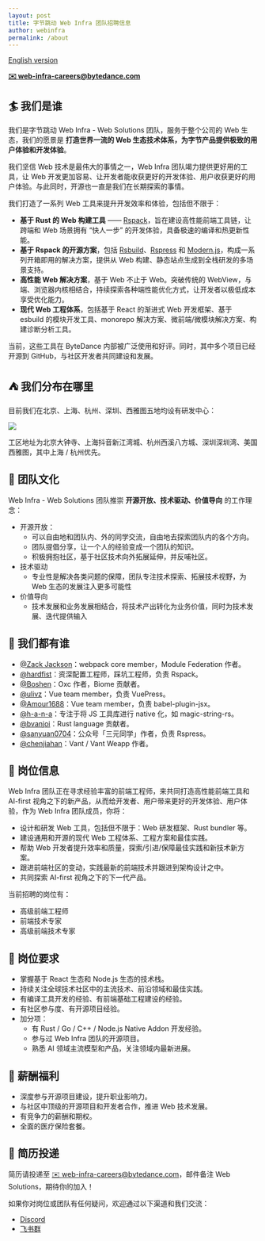 ```yaml
---
layout: post
title: 字节跳动 Web Infra 团队招聘信息
author: webinfra
permalink: /about
---
```


[English version](/en/about)

**[✉️ web-infra-careers@bytedance.com](mailto:web-infra-careers@bytedance.com)**

## 🏄 我们是谁

我们是字节跳动 Web Infra - Web Solutions 团队，服务于整个公司的 Web 生态，我们的愿景是 **打造世界一流的 Web 生态技术体系，为字节产品提供极致的用户体验和开发体验**。

我们坚信 Web 技术是最伟大的事情之一，Web Infra 团队竭力提供更好用的工具，让 Web 开发更加容易、让开发者能收获更好的开发体验、用户收获更好的用户体验。与此同时，开源也一直是我们在长期探索的事情。

我们打造了一系列 Web 工具来提升开发效率和体验，包括但不限于：

- **基于 Rust 的 Web 构建工具** —— [Rspack](https://github.com/web-infra-dev/rspack)，旨在建设高性能前端工具链，让跨端和 Web 场景拥有 “快人一步” 的开发体验，具备极速的编译和热更新性能。
- **基于 Rspack 的开源方案**，包括 [Rsbuild](https://github.com/web-infra-dev/rsbuild)、[Rspress](https://github.com/web-infra-dev/rspress) 和 [Modern.js](https://github.com/web-infra-dev/modern.js)，构成一系列开箱即用的解决方案，提供从 Web 构建、静态站点生成到全栈研发的多场景支持。
- **高性能 Web 解决方案**，基于 Web 不止于 Web。突破传统的 WebView，与端、浏览器内核相结合，持续探索各种端性能优化方式，让开发者以极低成本享受优化能力。
- **现代 Web 工程体系**，包括基于 React 的渐进式 Web 开发框架、基于 esbuild 的模块开发工具、monorepo 解决方案、微前端/微模块解决方案、构建诊断分析工具。

当前，这些工具在 ByteDance 内部被广泛使用和好评。同时，其中多个项目已经开源到 GitHub，与社区开发者共同建设和发展。

## ⛺️ 我们分布在哪里

目前我们在北京、上海、杭州、深圳、西雅图五地均设有研发中心：

![](https://lf3-static.bytednsdoc.com/obj/eden-cn/rjhwzy/ljhwZthlaukjlkulzlp/jd-location-1280X1280-1117.PNG)

工区地址为北京大钟寺、上海抖音新江湾城、杭州西溪八方城、深圳深圳湾、美国西雅图，其中上海 / 杭州优先。

## 🌟 团队文化

Web Infra - Web Solutions 团队推崇 **开源开放、技术驱动、价值导向** 的工作理念：

- 开源开放：
  - 可以自由地和团队内、外的同学交流，自由地去探索团队内的各个方向。
  - 团队提倡分享，让一个人的经验变成一个团队的知识。
  - 积极拥抱社区，基于社区技术向外拓展延伸，并反哺社区。
- 技术驱动
  - 专业性是解决各类问题的保障，团队专注技术探索、拓展技术视野，为 Web 生态的发展注入更多可能性
- 价值导向
  - 技术发展和业务发展相结合，将技术产出转化为业务价值，同时为技术发展、迭代提供输入

## 🙋 我们都有谁

- [@Zack Jackson](https://github.com/ScriptedAlchemy)：webpack core member，Module Federation 作者。
- [@hardfist](https://github.com/hardfist)：资深配置工程师，踩坑工程师，负责 Rspack。
- [@Boshen](https://github.com/boshen)：Oxc 作者，Biome 贡献者。
- [@ulivz](https://github.com/ulivz)：Vue team member，负责 VuePress。
- [@Amour1688](https://github.com/Amour1688)：Vue team member，负责 babel-plugin-jsx。
- [@h-a-n-a](https://github.com/h-a-n-a)：专注于将 JS 工具库进行 native 化，如 magic-string-rs。
- [@bvanjoi](https://github.com/bvanjoi)：Rust language 贡献者。
- [@sanyuan0704](https://github.com/sanyuan0704)：公众号「三元同学」作者，负责 Rspress。
- [@chenjiahan](https://github.com/chenjiahan)：Vant / Vant Weapp 作者。

## 🍭 岗位信息

Web Infra 团队正在寻求经验丰富的前端工程师，来共同打造高性能前端工具和 AI-first 视角之下的新产品，从而给开发者、用户带来更好的开发体验、用户体验，作为 Web Infra 团队成员，你将：

- 设计和研发 Web 工具，包括但不限于：Web 研发框架、Rust bundler 等。
- 建设通用和开源的现代 Web 工程体系、工程方案和最佳实践。
- 帮助 Web 开发者提升效率和质量，探索/引进/保障最佳实践和新技术新方案。
- 跟进前端社区的变动，实践最新的前端技术并跟进到架构设计之中。
- 共同探索 AI-first 视角之下的下一代产品。

当前招聘的岗位有：

- 高级前端工程师
- 前端技术专家
- 高级前端技术专家

## 📌 岗位要求

- 掌握基于 React 生态和 Node.js 生态的技术栈。
- 持续关注全球技术社区中的主流技术、前沿领域和最佳实践。
- 有编译工具开发的经验、有前端基础工程建设的经验。
- 有社区参与度、有开源项目经验。
- 加分项：
  - 有 Rust / Go / C++ / Node.js Native Addon 开发经验。
  - 参与过 Web Infra 团队的开源项目。
  - 熟悉 AI 领域主流模型和产品，关注领域内最新进展。

## 🌈 薪酬福利

- 深度参与开源项目建设，提升职业影响力。
- 与社区中顶级的开源项目和开发者合作，推进 Web 技术发展。
- 有竞争力的薪酬和期权。
- 全面的医疗保险套餐。

## 📩 简历投递

简历请投递至 [✉️ web-infra-careers@bytedance.com](mailto:web-infra-careers@bytedance.com)，邮件备注 Web Solutions，期待你的加入！

如果你对岗位或团队有任何疑问，欢迎通过以下渠道和我们交流：

- [Discord](https://discord.gg/se2nnYdUtd)
- [飞书群](https://applink.feishu.cn/client/chat/chatter/add_by_link?link_token=131he762-7608-4553-825d-02a0be3ffe75)
